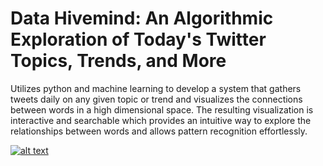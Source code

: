 # Data Hivemind: An Algorithmic Exploration of Today's Twitter Topics, Trends, and More
Utilizes python and machine learning to develop a system that gathers tweets daily on any given topic or trend and visualizes the connections between words in a high dimensional space. The resulting visualization is interactive and searchable which provides an intuitive way to explore the relationships between words and allows pattern recognition effortlessly.

[![alt text](![image](https://user-images.githubusercontent.com/67442861/228074077-dcec9a3a-4405-4f25-bbeb-e8b7a50335d6.png))]([https://jsfiddle.net/fiddle_url/embedded/result/](https://nbviewer.org/gist/JaylenTurner/9f2a00efa5290cc693cb4923fec4f5bb))

